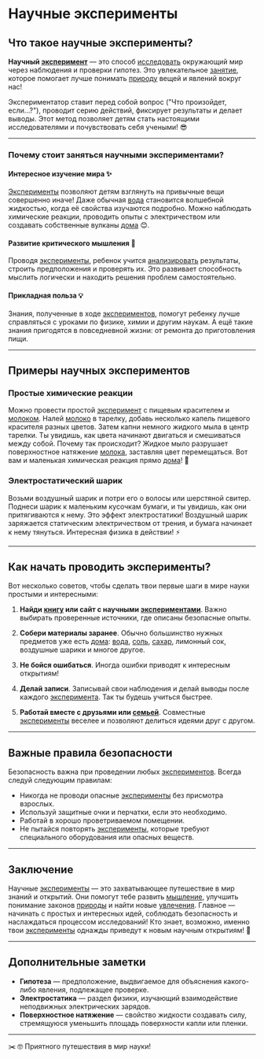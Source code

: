 # **Научные эксперименты**

## Что такое научные эксперименты?

**Научный [эксперимент](интеллектуальные.md)** — это способ [исследовать](интеллектуальные.md) окружающий мир через наблюдения и проверки гипотез. Это увлекательное [занятие](хобби.md), которое помогает лучше понимать [природу](садоводство.md) вещей и явлений вокруг нас!

Экспериментатор ставит перед собой вопрос ("Что произойдет, если...?"), проводит серию действий, фиксирует результаты и делает выводы. Этот метод позволяет детям стать настоящими исследователями и почувствовать себя учеными! 😎

---

### Почему стоит заняться научными экспериментами?

#### Интересное изучение мира ✨

[Эксперименты](интеллектуальные.md) позволяют детям взглянуть на привычные вещи совершенно иначе! Даже обычная [вода](кулинария.md) становится волшебной жидкостью, когда её свойства изучаются подробно. Можно наблюдать химические реакции, проводить опыты с электричеством или создавать собственные вулканы [дома](домашние.md) 😊.

#### Развитие критического мышления 🧠

Проводя [эксперименты](интеллектуальные.md), ребенок учится [анализировать](интеллектуальные.md) результаты, строить предположения и проверять их. Это развивает способность мыслить логически и находить решения проблем самостоятельно.

#### Прикладная польза 💡

Знания, полученные в ходе [экспериментов](интеллектуальные.md), помогут ребенку лучше справляться с уроками по физике, химии и другим наукам. А ещё такие знания пригодятся в повседневной жизни: от ремонта до приготовления пищи.

---

## Примеры научных экспериментов

### Простые химические реакции

Можно провести простой [эксперимент](интеллектуальные.md) с пищевым красителем и [молоком](кулинария.md). Налей [молоко](кулинария.md) в тарелку, добавь несколько капель пищевого красителя разных цветов. Затем капни немного жидкого мыла в центр тарелки. Ты увидишь, как цвета начинают двигаться и смешиваться между собой. Почему так происходит? Жидкое мыло разрушает поверхностное натяжение [молока](кулинария.md), заставляя цвет перемещаться. Вот вам и маленькая химическая реакция прямо [дома](домашние.md)! 🧴

### Электростатический шарик

Возьми воздушный шарик и потри его о волосы или шерстяной свитер. Поднеси шарик к маленьким кусочкам бумаги, и ты увидишь, как они притягиваются к нему. Это эффект электростатики! Воздушный шарик заряжается статическим электричеством от трения, и бумага начинает к нему тянуться. Интересная физика в действии! ⚡️

---

## Как начать проводить эксперименты?

Вот несколько советов, чтобы сделать твои первые шаги в мире науки простыми и интересными:

1. **Найди [книгу](чтение.md) или сайт с научными [экспериментами](интеллектуальные.md)**. Важно выбирать проверенные источники, где описаны безопасные опыты.

2. **Собери материалы заранее**. Обычно большинство нужных предметов уже есть [дома](домашние.md): [вода](кулинария.md), [соль](кулинария.md), [сахар](кулинария.md), лимонный сок, воздушные шарики и многое другое.

3. **Не бойся ошибаться**. Иногда ошибки приводят к интересным открытиям!

4. **Делай записи**. Записывай свои наблюдения и делай выводы после каждого [эксперимента](интеллектуальные.md). Так ты будешь учиться быстрее.

5. **Работай вместе с друзьями или [семьей](домашние.md)**. Совместные [эксперименты](интеллектуальные.md) веселее и позволяют делиться идеями друг с другом.

---

## Важные правила безопасности

Безопасность важна при проведении любых [экспериментов](интеллектуальные.md). Всегда следуй следующим правилам:

- Никогда не проводи опасные [эксперименты](интеллектуальные.md) без присмотра взрослых.
- Используй защитные очки и перчатки, если это необходимо.
- Работай в хорошо проветриваемом помещении.
- Не пытайся повторять [эксперименты](интеллектуальные.md), которые требуют специального оборудования или опасных веществ.

---

## Заключение

Научные [эксперименты](интеллектуальные.md) — это захватывающее путешествие в мир знаний и открытий. Они помогут тебе развить [мышление](интеллектуальные.md), улучшить понимание законов [природы](садоводство.md) и найти новые [увлечения](хобби.md). Главное — начинать с простых и интересных идей, соблюдать безопасность и наслаждаться процессом исследований! Кто знает, возможно, именно твои [эксперименты](интеллектуальные.md) однажды приведут к новым научным открытиям! 💫

---

## Дополнительные заметки

- **Гипотеза** — предположение, выдвигаемое для объяснения какого-либо явления, подлежащее проверке.
- **Электростатика** — раздел физики, изучающий взаимодействие неподвижных электрических зарядов.
- **Поверхностное натяжение** — свойство жидкости создавать силу, стремящуюся уменьшить площадь поверхности капли или пленки.

---

✂️ 🤓 Приятного путешествия в мир науки!
